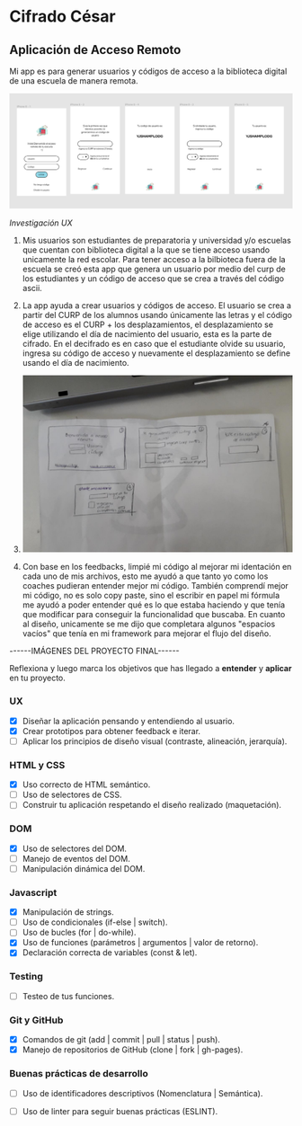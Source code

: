 # Cifrado César 
## Aplicación de Acceso Remoto 

Mi app es para generar usuarios y códigos de acceso a la biblioteca digital de una escuela de manera remota. 

<img src = "figmafinal.png">

*Investigación UX*

1. Mis usuarios son estudiantes de preparatoria y universidad y/o escuelas que cuentan con biblioteca digital a la que se tiene acceso usando unicamente la red escolar. Para tener acceso a la bilbioteca fuera de la escuela se creó esta app que genera un usuario por medio del curp de los estudiantes y un código de acceso que se crea a través del código ascii. 

2. La app ayuda a crear usuarios y códigos de acceso. El usuario se crea a partir del CURP de los alumnos usando únicamente las letras y el código de acceso es el CURP + los desplazamientos, el desplazamiento se elige utilizando el día de nacimiento del usuario, esta es la parte de cifrado. En el decifrado es en caso que el estudiante olvide su usuario, ingresa su código de acceso y nuevamente el desplazamiento se define usando el día de nacimiento. 

3. <img src = 'primerprototipo.jpeg'>

4. Con base en los feedbacks, limpié mi código al mejorar mi identación en cada uno de mis archivos, esto me ayudó a que tanto yo como los coaches pudieran entender mejor mi código. También comprendí mejor mi código, no es solo copy paste, sino el escribir en papel mi fórmula me ayudó a poder entender qué es lo que estaba haciendo y que tenía que modificar para conseguir la funcionalidad que buscaba. En cuanto al diseño, unicamente se me dijo que completara algunos "espacios vacíos" que tenía en mi framework para mejorar el flujo del diseño. 

------IMÁGENES DEL PROYECTO FINAL------

Reflexiona y luego marca los objetivos que has llegado a **entender** y **aplicar** en tu proyecto.

### UX

- [x] Diseñar la aplicación pensando y entendiendo al usuario.
- [x] Crear prototipos para obtener feedback e iterar.
- [ ] Aplicar los principios de diseño visual (contraste, alineación, jerarquía).

### HTML y CSS

- [x] Uso correcto de HTML semántico.
- [ ] Uso de selectores de CSS.
- [ ] Construir tu aplicación respetando el diseño realizado (maquetación).

### DOM

- [x] Uso de selectores del DOM.
- [ ] Manejo de eventos del DOM.
- [ ] Manipulación dinámica del DOM.

### Javascript

- [x] Manipulación de strings.
- [ ] Uso de condicionales (if-else | switch).
- [ ] Uso de bucles (for | do-while).    
- [x] Uso de funciones (parámetros | argumentos | valor de retorno).
- [x] Declaración correcta de variables (const & let).

### Testing
- [ ] Testeo de tus funciones.

### Git y GitHub
- [x] Comandos de git (add | commit | pull | status | push).
- [x] Manejo de repositorios de GitHub (clone | fork | gh-pages).

### Buenas prácticas de desarrollo
- [ ] Uso de identificadores descriptivos (Nomenclatura | Semántica).
- [ ] Uso de linter para seguir buenas prácticas (ESLINT).



